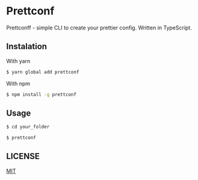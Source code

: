 # Prettconf

Prettconff - simple CLI to create your prettier config. Written in TypeScript.

## Instalation

With yarn

```bash
$ yarn global add prettconf
```

With npm

```bash
$ npm install -g prettconf
```

## Usage

```bash
$ cd your_folder

$ prettconf
```

## LICENSE

[MIT](./LICENSE)
